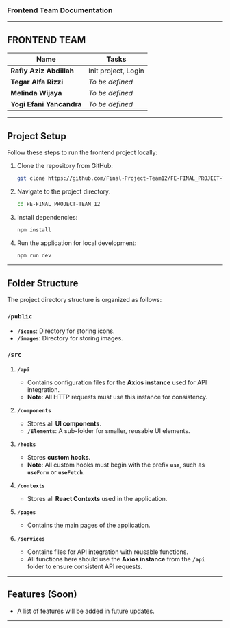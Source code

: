 ### **Frontend Team Documentation**

---

## **FRONTEND TEAM**

| **Name**                 | **Tasks**           |
| ------------------------ | ------------------- |
| **Rafly Aziz Abdillah**  | Init project, Login |
| **Tegar Alfa Rizzi**     | _To be defined_     |
| **Melinda Wijaya**       | _To be defined_     |
| **Yogi Efani Yancandra** | _To be defined_     |

---

## **Project Setup**

Follow these steps to run the frontend project locally:

1. Clone the repository from GitHub:

   ```bash
   git clone https://github.com/Final-Project-Team12/FE-FINAL_PROJECT-TEAM_12
   ```

2. Navigate to the project directory:

   ```bash
   cd FE-FINAL_PROJECT-TEAM_12
   ```

3. Install dependencies:

   ```bash
   npm install
   ```

4. Run the application for local development:
   ```bash
   npm run dev
   ```

---

## **Folder Structure**

The project directory structure is organized as follows:

### **`/public`**

- **`/icons`**: Directory for storing icons.
- **`/images`**: Directory for storing images.

### **`/src`**

1. **`/api`**

   - Contains configuration files for the **Axios instance** used for API integration.
   - **Note**: All HTTP requests must use this instance for consistency.

2. **`/components`**

   - Stores all **UI components**.
   - **`/Elements`**: A sub-folder for smaller, reusable UI elements.

3. **`/hooks`**

   - Stores **custom hooks**.
   - **Note**: All custom hooks must begin with the prefix **`use`**, such as **`useForm`** or **`useFetch`**.

4. **`/contexts`**

   - Stores all **React Contexts** used in the application.

5. **`/pages`**

   - Contains the main pages of the application.

6. **`/services`**
   - Contains files for API integration with reusable functions.
   - All functions here should use the **Axios instance** from the **`/api`** folder to ensure consistent API requests.

---

## **Features (Soon)**

- A list of features will be added in future updates.

---
